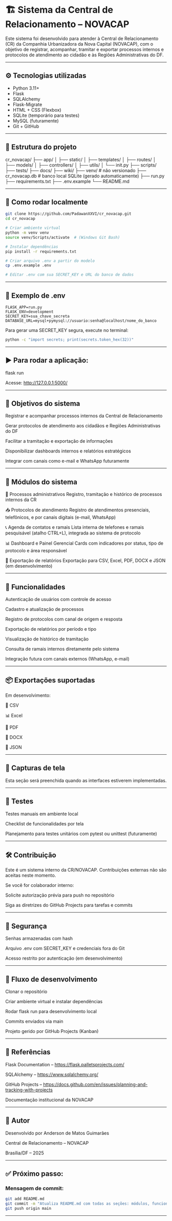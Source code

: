 # 🏗 Sistema da Central de Relacionamento – NOVACAP

Este sistema foi desenvolvido para atender à Central de Relacionamento (CR) da Companhia Urbanizadora da Nova Capital (NOVACAP), com o objetivo de registrar, acompanhar, tramitar e exportar processos internos e protocolos de atendimento ao cidadão e às Regiões Administrativas do DF.

---

## ⚙️ Tecnologias utilizadas

- Python 3.11+
- Flask
- SQLAlchemy
- Flask-Migrate
- HTML + CSS (Flexbox)
- SQLite (temporário para testes)
- MySQL (futuramente)
- Git + GitHub

---

## 🧱 Estrutura do projeto

cr_novacap/ ├── app/ │ ├── static/ │ ├── templates/ │ ├── routes/ │ ├── models/ │ ├── controllers/ │ ├── utils/ │ └── init.py ├── scripts/ ├── tests/ ├── docs/ ├── wiki/ ├── venv/ # não versionado ├── cr_novacap.db # banco local SQLite (gerado automaticamente) ├── run.py ├── requirements.txt ├── .env.example └── README.md

---

## 🚀 Como rodar localmente

```bash
git clone https://github.com/PadawanXXVI/cr_novacap.git
cd cr_novacap

# Criar ambiente virtual
python -m venv venv
source venv/Scripts/activate  # (Windows Git Bash)

# Instalar dependências
pip install -r requirements.txt

# Criar arquivo .env a partir do modelo
cp .env.example .env

# Editar .env com sua SECRET_KEY e URL do banco de dados
```

---

## 🔑 Exemplo de .env

```env
FLASK_APP=run.py
FLASK_ENV=development
SECRET_KEY=sua_chave_secreta
DATABASE_URL=mysql+pymysql://usuario:senha@localhost/nome_do_banco
```
Para gerar uma SECRET_KEY segura, execute no terminal:

```bash
python -c "import secrets; print(secrets.token_hex(32))"
```
---

## ▶️ Para rodar a aplicação:

flask run

Acesse: http://127.0.0.1:5000/

---

## 🧭 Objetivos do sistema

Registrar e acompanhar processos internos da Central de Relacionamento

Gerar protocolos de atendimento aos cidadãos e Regiões Administrativas do DF

Facilitar a tramitação e exportação de informações

Disponibilizar dashboards internos e relatórios estratégicos

Integrar com canais como e-mail e WhatsApp futuramente

---

## 🧩 Módulos do sistema

📁 Processos administrativos
Registro, tramitação e histórico de processos internos da CR

📥 Protocolos de atendimento
Registro de atendimentos presenciais, telefônicos, e por canais digitais (e-mail, WhatsApp)

📞 Agenda de contatos e ramais
Lista interna de telefones e ramais pesquisável (atalho CTRL+L), integrada ao sistema de protocolo

📊 Dashboard e Painel Gerencial
Cards com indicadores por status, tipo de protocolo e área responsável

🧾 Exportação de relatórios
Exportação para CSV, Excel, PDF, DOCX e JSON (em desenvolvimento)

---

## 🎯 Funcionalidades

Autenticação de usuários com controle de acesso

Cadastro e atualização de processos

Registro de protocolos com canal de origem e resposta

Exportação de relatórios por período e tipo

Visualização de histórico de tramitação

Consulta de ramais internos diretamente pelo sistema

Integração futura com canais externos (WhatsApp, e-mail)

---

## 📦 Exportações suportadas

Em desenvolvimento:

📄 CSV

📊 Excel

📘 PDF

📝 DOCX

📂 JSON

---

## 📸 Capturas de tela

Esta seção será preenchida quando as interfaces estiverem implementadas.

---

## 🧪 Testes

Testes manuais em ambiente local

Checklist de funcionalidades por tela

Planejamento para testes unitários com pytest ou unittest (futuramente)

---

## 🛠️ Contribuição

Este é um sistema interno da CR/NOVACAP. Contribuições externas não são aceitas neste momento.

Se você for colaborador interno:

Solicite autorização prévia para push no repositório

Siga as diretrizes do GitHub Projects para tarefas e commits

---

## 🔐 Segurança

Senhas armazenadas com hash

Arquivo .env com SECRET_KEY e credenciais fora do Git

Acesso restrito por autenticação (em desenvolvimento)

---

## 🔄 Fluxo de desenvolvimento

Clonar o repositório

Criar ambiente virtual e instalar dependências

Rodar flask run para desenvolvimento local

Commits enviados via main

Projeto gerido por GitHub Projects (Kanban)

---

## 🧠 Referências

Flask Documentation – https://flask.palletsprojects.com/

SQLAlchemy – https://www.sqlalchemy.org/

GitHub Projects – https://docs.github.com/en/issues/planning-and-tracking-with-projects

Documentação institucional da NOVACAP

---

## 👤 Autor

Desenvolvido por Anderson de Matos Guimarães

Central de Relacionamento – NOVACAP

Brasília/DF – 2025

---

## ✅ Próximo passo:

### Mensagem de commit:

```bash
git add README.md
git commit -m "Atualiza README.md com todas as seções: módulos, funcionalidades, segurança e estrutura do projeto CR"
git push origin main
```
---
